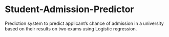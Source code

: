 # Student-Admission-Predictor
Prediction system to predict applicant’s chance of admission in a university based on their results on two exams using Logistic regression.
